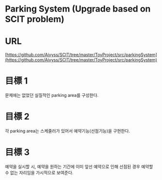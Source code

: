 # Parking System (Upgrade based on SCIT problem)

# URL

[https://github.com/Aivyss/SCIT/tree/master/ToyProject/src/parkingSystem](https://github.com/Aivyss/SCIT/tree/master/ToyProject/src/parkingSystem)

# 目標 1

문제에는 없었던 실질적인 parking area를 구성한다.

# 目標 2

각 parking area는 스케줄러가 있어서 예약기능(선점기능)을 구현한다.

# 目標 3

예약을 실시할 시, 예약을 원하는 기간에 이미 앞선 예약으로 인해 선점된 경우 예약할 수 없는 자리임을 가시적으로 보여준다.